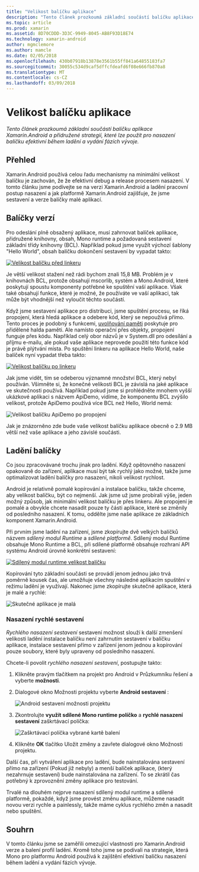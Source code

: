 ```yaml
---
title: "Velikost balíčku aplikace"
description: "Tento článek prozkoumá základní součástí balíčku aplikace Xamarin.Android a přidružené strategií, které lze použít pro nasazení balíčku efektivní během ladění a vydání fázích vývoje."
ms.topic: article
ms.prod: xamarin
ms.assetid: 8D70CDDD-3D3C-9949-8045-AB8F93D18E74
ms.technology: xamarin-android
author: mgmclemore
ms.author: mamcle
ms.date: 02/05/2018
ms.openlocfilehash: 430b07918b13878e3561b55ff841a64855183fa7
ms.sourcegitcommit: 30055c534d9caf5dffcfdeafd6f08e666fb870a8
ms.translationtype: MT
ms.contentlocale: cs-CZ
ms.lasthandoff: 03/09/2018
---
```

# <a name="application-package-size"></a>Velikost balíčku aplikace

_Tento článek prozkoumá základní součástí balíčku aplikace Xamarin.Android a přidružené strategií, které lze použít pro nasazení balíčku efektivní během ladění a vydání fázích vývoje._


## <a name="overview"></a>Přehled

Xamarin.Android používá celou řadu mechanismy na minimální velikost balíčku je zachován, že že efektivní debug a release procesem nasazení. V tomto článku jsme podívejte se na verzi Xamarin.Android a ladění pracovní postup nasazení a jak platformě Xamarin.Android zajišťuje, že jsme sestavení a verze balíčky malé aplikací.


## <a name="release-packages"></a>Balíčky verzí

Pro odeslání plně obsažený aplikace, musí zahrnovat balíček aplikace, přidružené knihovny, obsah, Mono runtime a požadovaná sestavení základní třídy knihovny (BCL). Například pokud jsme využít výchozí šablony "Hello World", obsah balíčku dokončení sestavení by vypadat takto:

[![Velikost balíčku před linkeru](app-package-size-images/hello-world-package-size-before-linker.png)](app-package-size-images/hello-world-package-size-before-linker.png#lightbox)

Je větší velikost stažení než rádi bychom znali 15,8 MB. Problém je v knihovnách BCL, protože obsahují mscorlib, systém a Mono.Android, které poskytují spoustu komponenty potřebné ke spuštění vaší aplikace. Však také obsahují funkce, které je možné, že používáte ve vaší aplikaci, tak může být vhodnější než vyloučit těchto součástí.

Když jsme sestavení aplikace pro distribuci, jsme spuštění procesu, se říká propojení, která hledá aplikace a odebere kód, který se nepoužívá přímo. Tento proces je podobný s funkcemi, [uvolňování paměti](~/android/internals/garbage-collection.md) poskytuje pro přidělené halda paměti. Ale namísto operační přes objekty, propojení funguje přes kódu. Například celý obor názvů je v System.dll pro odesílání a příjmu e-mailu, ale pokud vaše aplikace neprovede použití této funkce kód je právě plýtvání místa. Po spuštění linkeru na aplikace Hello World, naše balíček nyní vypadat třeba takto:

[![Velikost balíčku po linkeru](app-package-size-images/hello-world-package-size-after-linker.png)](app-package-size-images/hello-world-package-size-after-linker.png#lightbox)

Jak jsme vidět, tím se odeberou významné množství BCL, který nebyl používán. Všimněte si, že konečné velikosti BCL je závislá na jaké aplikace ve skutečnosti používá. Například pokud jsme si prohlédněte mnohem vyšší ukázkové aplikaci s názvem ApiDemo, vidíme, že komponentu BCL zvýšilo velikost, protože ApiDemo používá více BCL než Hello, World nemá:

![Velikost balíčku ApiDemo po propojení](app-package-size-images/api-demo-package-size-after-linker.png)

Jak je znázorněno zde bude vaše velikost balíčku aplikace obecně o 2.9 MB větší než vaše aplikace a jeho závislé součásti.


## <a name="debug-packages"></a>Ladění balíčky

Co jsou zpracovávané trochu jinak pro ladění. Když opětovného nasazení opakovaně do zařízení, aplikace musí být tak rychlý jako možné, takže jsme optimalizovat ladění balíčky pro nasazení, nikoli velikost rychlost.

Android je relativně pomalé kopírování a instalace balíčku, takže chceme, aby velikost balíčku, být co nejmenší. Jak jsme už jsme probírali výše, jeden možný způsob, jak minimální velikost balíčku je přes linkeru. Ale propojení je pomalé a obvykle chcete nasadit pouze ty části aplikace, které se změnily od posledního nasazení. K tomu, oddělte jsme naše aplikace ze základních komponent Xamarin.Android.

Při prvním jsme ladění na zařízení, jsme zkopírujte dvě velkých balíčků názvem *sdílený modul Runtime* a *sdílené platformě*. Sdílený modul Runtime obsahuje Mono Runtime a BCL, při sdílené platformě obsahuje rozhraní API systému Android úrovně konkrétní sestavení:

[![Sdílený modul runtime velikost balíčku](app-package-size-images/shared-runtime-package-size.png)](app-package-size-images/shared-runtime-package-size.png#lightbox)

Kopírování tyto základní součásti se provádí jenom jednou jako trvá poměrně kousek čas, ale umožňuje všechny následné aplikacím spuštění v režimu ladění je využívají. Nakonec jsme zkopírujte skutečné aplikace, která je malé a rychlé:

![Skutečné aplikace je malá](app-package-size-images/hello-world-debug-application-no-link.png)

### <a name="fast-assembly-deployment"></a>Nasazení rychlé sestavení

*Rychlého nasazení sestavení* sestavení možnost slouží k další zmenšení velikosti ladění instalace balíčku není zahrnutím sestavení v balíčku aplikace, instalace sestavení přímo v zařízení jenom jednou a kopírování pouze soubory, které byly upraveny od posledního nasazení.

Chcete-li povolit *rychlého nasazení sestavení*, postupujte takto:

1.  Klikněte pravým tlačítkem na projekt pro Android v Průzkumníku řešení a vyberte **možnosti**.

2.  Dialogové okno Možnosti projektu vyberte **Android sestavení** :  

    ![Android sestavení možnosti projektu](app-package-size-images/fastdev0.png)

3.  Zkontrolujte **využít sdílené Mono runtime políčko** a **rychlé nasazení sestavení** zaškrtávací políčka:  

    ![Zaškrtávací políčka vybrané kartě balení](app-package-size-images/fastdev.png)

4.  Klikněte **OK** tlačítko Uložit změny a zavřete dialogové okno Možnosti projektu.


Další čas, při vytváření aplikace pro ladění, bude nainstalována sestavení přímo na zařízení (Pokud již nebyly) a menší balíček aplikace, (který nezahrnuje sestavení) bude nainstalována na zařízení. To se zkrátil čas potřebný k zprovoznění změny aplikace pro testování.

Trvalé na dlouhém nejprve nasazení sdílený modul runtime a sdílené platformě, pokaždé, když jsme provést změnu aplikace, můžeme nasadit novou verzi rychle a painlessly, takže máme cyklus rychlého změn a nasadit nebo spuštění.


## <a name="summary"></a>Souhrn

V tomto článku jsme se zaměřili omezující vlastnosti pro Xamarin.Android verze a balení profil ladění. Kromě toho jsme se podívali na strategie, která Mono pro platformu Android používá k zajištění efektivní balíčku nasazení během ladění a vydání fázích vývoje.
